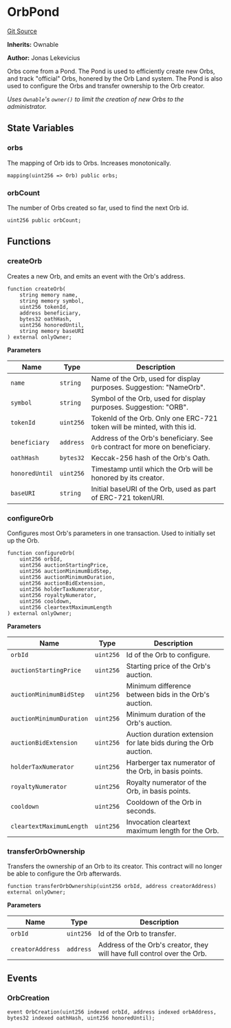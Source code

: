 # OrbPond
[Git Source](https://github.com/orbland/orb/blob/f37a4815190396d804787713635fa8c023271236/src/OrbPond.sol)

**Inherits:**
Ownable

**Author:**
Jonas Lekevicius

Orbs come from a Pond. The Pond is used to efficiently create new Orbs, and track "official" Orbs, honered
by the Orb Land system. The Pond is also used to configure the Orbs and transfer ownership to the Orb
creator.

*Uses `Ownable`'s `owner()` to limit the creation of new Orbs to the administrator.*


## State Variables
### orbs
The mapping of Orb ids to Orbs. Increases monotonically.


```solidity
mapping(uint256 => Orb) public orbs;
```


### orbCount
The number of Orbs created so far, used to find the next Orb id.


```solidity
uint256 public orbCount;
```


## Functions
### createOrb

Creates a new Orb, and emits an event with the Orb's address.


```solidity
function createOrb(
    string memory name,
    string memory symbol,
    uint256 tokenId,
    address beneficiary,
    bytes32 oathHash,
    uint256 honoredUntil,
    string memory baseURI
) external onlyOwner;
```
**Parameters**

|Name|Type|Description|
|----|----|-----------|
|`name`|`string`|         Name of the Orb, used for display purposes. Suggestion: "NameOrb".|
|`symbol`|`string`|       Symbol of the Orb, used for display purposes. Suggestion: "ORB".|
|`tokenId`|`uint256`|      TokenId of the Orb. Only one ERC-721 token will be minted, with this id.|
|`beneficiary`|`address`|  Address of the Orb's beneficiary. See `Orb` contract for more on beneficiary.|
|`oathHash`|`bytes32`|     Keccak-256 hash of the Orb's Oath.|
|`honoredUntil`|`uint256`| Timestamp until which the Orb will be honored by its creator.|
|`baseURI`|`string`|      Initial baseURI of the Orb, used as part of ERC-721 tokenURI.|


### configureOrb

Configures most Orb's parameters in one transaction. Used to initially set up the Orb.


```solidity
function configureOrb(
    uint256 orbId,
    uint256 auctionStartingPrice,
    uint256 auctionMinimumBidStep,
    uint256 auctionMinimumDuration,
    uint256 auctionBidExtension,
    uint256 holderTaxNumerator,
    uint256 royaltyNumerator,
    uint256 cooldown,
    uint256 cleartextMaximumLength
) external onlyOwner;
```
**Parameters**

|Name|Type|Description|
|----|----|-----------|
|`orbId`|`uint256`|                  Id of the Orb to configure.|
|`auctionStartingPrice`|`uint256`|   Starting price of the Orb's auction.|
|`auctionMinimumBidStep`|`uint256`|  Minimum difference between bids in the Orb's auction.|
|`auctionMinimumDuration`|`uint256`| Minimum duration of the Orb's auction.|
|`auctionBidExtension`|`uint256`|    Auction duration extension for late bids during the Orb auction.|
|`holderTaxNumerator`|`uint256`|     Harberger tax numerator of the Orb, in basis points.|
|`royaltyNumerator`|`uint256`|       Royalty numerator of the Orb, in basis points.|
|`cooldown`|`uint256`|               Cooldown of the Orb in seconds.|
|`cleartextMaximumLength`|`uint256`| Invocation cleartext maximum length for the Orb.|


### transferOrbOwnership

Transfers the ownership of an Orb to its creator. This contract will no longer be able to configure
the Orb afterwards.


```solidity
function transferOrbOwnership(uint256 orbId, address creatorAddress) external onlyOwner;
```
**Parameters**

|Name|Type|Description|
|----|----|-----------|
|`orbId`|`uint256`|          Id of the Orb to transfer.|
|`creatorAddress`|`address`| Address of the Orb's creator, they will have full control over the Orb.|


## Events
### OrbCreation

```solidity
event OrbCreation(uint256 indexed orbId, address indexed orbAddress, bytes32 indexed oathHash, uint256 honoredUntil);
```

